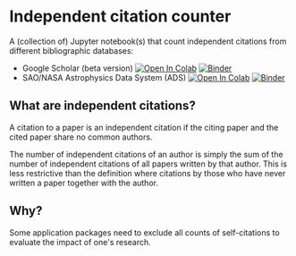 
# Independent citation counter

A (collection of) Jupyter notebook(s) that count independent citations from different bibliographic databases:
- Google Scholar (beta version) [![Open In Colab](https://colab.research.google.com/assets/colab-badge.svg)](https://colab.research.google.com/github/arunkannawadi/independent-citation-counter/blob/master/notebooks/gscholar.ipynb) [![Binder](https://mybinder.org/badge_logo.svg)](https://mybinder.org/v2/gh/arunkannawadi/independent-citation-counter/master?filepath=notebooks%2Fgscholar.ipynb)
- SAO/NASA Astrophysics Data System (ADS)  [![Open In Colab](https://colab.research.google.com/assets/colab-badge.svg)](https://colab.research.google.com/github/arunkannawadi/independent-citation-counter/blob/master/notebooks/ads.ipynb) [![Binder](https://mybinder.org/badge_logo.svg)](https://mybinder.org/v2/gh/arunkannawadi/independent-citation-counter/master?filepath=notebooks%2Fads.ipynb)


## What are independent citations?

A citation to a paper is an independent citation if the citing paper and the cited paper share no common authors.

The number of independent citations of an author is simply the sum of the number of independent citations of all papers written by that author.
This is less restrictive than the definition where citations by those who have never written a paper together with the author.

## Why?

Some application packages need to exclude all counts of self-citations to evaluate the impact of one's research.
